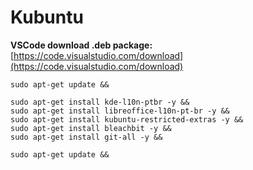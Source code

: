 # Kubuntu

**VSCode download .deb package:** [https://code.visualstudio.com/download](https://code.visualstudio.com/download)


	sudo apt-get update && 

	sudo apt-get install kde-l10n-ptbr -y && 
	sudo apt-get install libreoffice-l10n-pt-br -y && 
	sudo apt-get install kubuntu-restricted-extras -y && 
	sudo apt-get install bleachbit -y && 
	sudo apt-get install git-all -y && 

	sudo apt-get update && 

